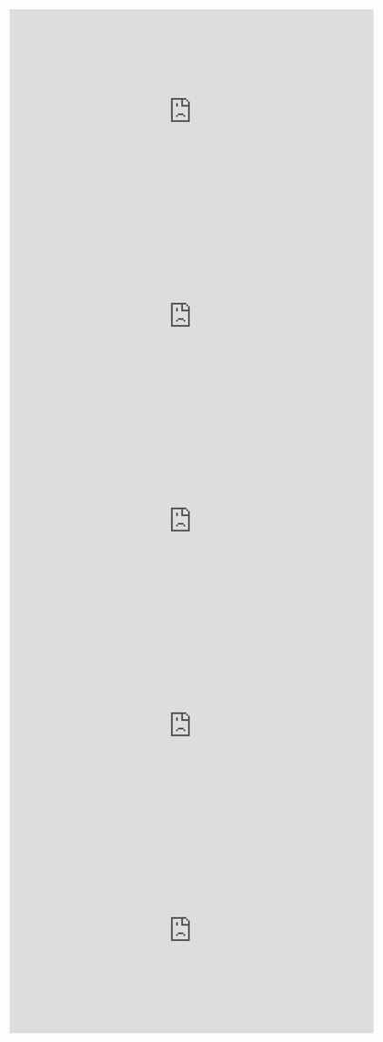 <iframe width="640" height="360" src="https://rule34video.com/embed/3137506" frameborder="0" allowfullscreen></iframe>  


<iframe width="640" height="360" src="https://rule34video.com/embed/3144820" frameborder="0" allowfullscreen></iframe>  

<iframe width="640" height="360" src="https://rule34video.com/embed/3138628" frameborder="0" allowfullscreen></iframe>  

<iframe width="640" height="360" src="https://rule34video.com/embed/3138628" frameborder="0" allowfullscreen></iframe>  

<iframe width="640" height="360" src="https://rule34video.com/embed/3136342" frameborder="0" allowfullscreen></iframe>  

